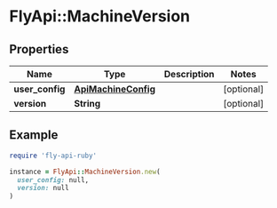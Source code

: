 # FlyApi::MachineVersion

## Properties

| Name | Type | Description | Notes |
| ---- | ---- | ----------- | ----- |
| **user_config** | [**ApiMachineConfig**](ApiMachineConfig.md) |  | [optional] |
| **version** | **String** |  | [optional] |

## Example

```ruby
require 'fly-api-ruby'

instance = FlyApi::MachineVersion.new(
  user_config: null,
  version: null
)
```

